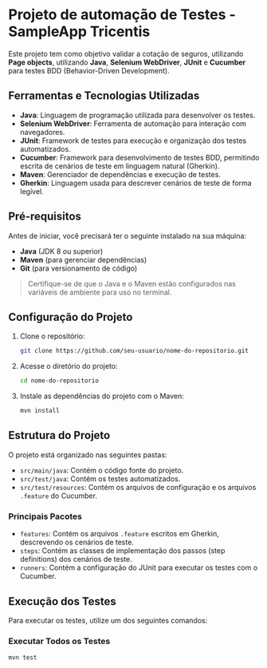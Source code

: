  # Projeto de automação de Testes - SampleApp Tricentis

Este projeto tem como objetivo validar a cotação de seguros, utilizando **Page objects**, utilizando **Java**, **Selenium WebDriver**, **JUnit** e **Cucumber** para testes BDD (Behavior-Driven Development).

## Ferramentas e Tecnologias Utilizadas

- **Java**: Linguagem de programação utilizada para desenvolver os testes.
- **Selenium WebDriver**: Ferramenta de automação para interação com navegadores.
- **JUnit**: Framework de testes para execução e organização dos testes automatizados.
- **Cucumber**: Framework para desenvolvimento de testes BDD, permitindo escrita de cenários de teste em linguagem natural (Gherkin).
- **Maven**: Gerenciador de dependências e execução de testes.
- **Gherkin**: Linguagem usada para descrever cenários de teste de forma legível.

## Pré-requisitos

Antes de iniciar, você precisará ter o seguinte instalado na sua máquina:

- **Java** (JDK 8 ou superior)
- **Maven** (para gerenciar dependências)
- **Git** (para versionamento de código)

> Certifique-se de que o Java e o Maven estão configurados nas variáveis de ambiente para uso no terminal.

## Configuração do Projeto

1. Clone o repositório:

    ```bash
    git clone https://github.com/seu-usuario/nome-do-repositorio.git
    ```

2. Acesse o diretório do projeto:

    ```bash
    cd nome-do-repositorio
    ```

3. Instale as dependências do projeto com o Maven:

    ```bash
    mvn install
    ```

## Estrutura do Projeto

O projeto está organizado nas seguintes pastas:

- `src/main/java`: Contém o código fonte do projeto.
- `src/test/java`: Contém os testes automatizados.
- `src/test/resources`: Contém os arquivos de configuração e os arquivos `.feature` do Cucumber.

### Principais Pacotes

- `features`: Contém os arquivos `.feature` escritos em Gherkin, descrevendo os cenários de teste.
- `steps`: Contém as classes de implementação dos passos (step definitions) dos cenários de teste.
- `runners`: Contém a configuração do JUnit para executar os testes com o Cucumber.

## Execução dos Testes

Para executar os testes, utilize um dos seguintes comandos:

### Executar Todos os Testes

```bash
mvn test
